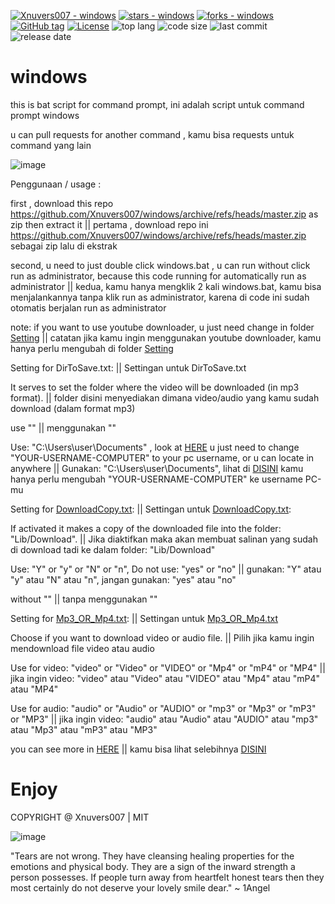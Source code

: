 [![Xnuvers007 - windows](https://img.shields.io/static/v1?label=Xnuvers007&message=windows&color=blue&logo=github)](https://github.com/Xnuvers007/windows "Go to GitHub repo")
[![stars - windows](https://img.shields.io/github/stars/Xnuvers007/windows?style=social)](https://github.com/Xnuvers007/windows)
[![forks - windows](https://img.shields.io/github/forks/Xnuvers007/windows?style=social)](https://github.com/Xnuvers007/windows)
[![GitHub tag](https://img.shields.io/github/tag/Xnuvers007/windows?include_prereleases=&sort=semver&color=blue)](https://github.com/Xnuvers007/windows/releases/)
[![License](https://img.shields.io/badge/License-MIT-blue)](#license)
![top lang](https://img.shields.io/github/languages/top/Xnuvers007/windows?logo=batch&logoColor=red)
![code size](https://img.shields.io/github/languages/code-size/xnuvers007/windows)
![last commit](https://img.shields.io/github/last-commit/Xnuvers007/windows)
![release date](https://img.shields.io/github/release-date/Xnuvers007/windows?color=blue)

# windows
this is bat script for command prompt, ini adalah script untuk command prompt windows

u can pull requests for another command , kamu bisa requests untuk command yang lain

![image](https://user-images.githubusercontent.com/62522733/150860685-1794e808-a3fc-43bb-bd90-01ceef783ef0.png "gambar")

Penggunaan / usage :

first , download this repo https://github.com/Xnuvers007/windows/archive/refs/heads/master.zip as zip then extract it || pertama , download repo ini https://github.com/Xnuvers007/windows/archive/refs/heads/master.zip sebagai zip lalu di ekstrak

second, u need to just double click windows.bat , u can run without click run as administrator, because this code running for automatically run as administrator || kedua, kamu hanya mengklik 2 kali windows.bat, kamu bisa menjalankannya tanpa klik run as administrator, karena di code ini sudah otomatis berjalan run as administrator

note: if you want to use youtube downloader, u just need change in folder [Setting](https://github.com/Xnuvers007/windows/tree/master/Setting) || catatan jika kamu ingin menggunakan youtube downloader, kamu hanya perlu mengubah di folder [Setting](https://github.com/Xnuvers007/windows/tree/master/Setting)

Setting for DirToSave.txt: || Settingan untuk DirToSave.txt

It serves to set the folder where the video will be downloaded (in mp3 format). || folder disini menyediakan dimana video/audio yang kamu sudah download (dalam format mp3)

use "" || menggunakan ""

Use: "C:\Users\user\Documents" , look at [HERE](https://github.com/Xnuvers007/windows/blob/master/Setting/DirToSave.txt) u just need to change "YOUR-USERNAME-COMPUTER" to your pc username, or u can locate in anywhere || Gunakan: "C:\Users\user\Documents", lihat di [DISINI](https://github.com/Xnuvers007/windows/blob/master/Setting/DirToSave.txt) kamu hanya perlu mengubah "YOUR-USERNAME-COMPUTER" ke username PC-mu



Setting for [DownloadCopy.txt](https://github.com/Xnuvers007/windows/blob/master/Setting/DownloadCopy.txt): || Settingan untuk [DownloadCopy.txt](https://github.com/Xnuvers007/windows/blob/master/Setting/DownloadCopy.txt):

If activated it makes a copy of the downloaded file into the folder: "Lib/Download". || Jika diaktifkan maka akan membuat salinan yang sudah di download tadi ke dalam folder: "Lib/Download"

Use: "Y" or "y" or "N" or "n", Do not use: "yes" or "no" || gunakan: "Y" atau "y" atau "N" atau "n", jangan gunakan: "yes" atau "no"

without "" || tanpa menggunakan ""



Setting for [Mp3_OR_Mp4.txt](https://github.com/Xnuvers007/windows/blob/master/Setting/Mp3_OR_Mp4.txt): || Settingan untuk [Mp3_OR_Mp4.txt](https://github.com/Xnuvers007/windows/blob/master/Setting/Mp3_OR_Mp4.txt)

Choose if you want to download video or audio file. || Pilih jika kamu ingin mendownload file video atau audio

Use for video: "video" or "Video" or "VIDEO" or "Mp4" or "mP4" or "MP4" || jika ingin video: "video" atau "Video" atau "VIDEO" atau "Mp4" atau "mP4" atau "MP4"

Use for audio: "audio" or "Audio" or "AUDIO" or "mp3" or "Mp3" or "mP3" or "MP3" || jika ingin video: "audio" atau "Audio" atau "AUDIO" atau "mp3" atau "Mp3" atau "mP3" atau "MP3"


you can see more in [HERE](https://github.com/Xnuvers007/windows/blob/master/Setting/Readme(before%20change%20the%20config).txt) || kamu bisa lihat selebihnya [DISINI](https://github.com/Xnuvers007/windows/blob/master/Setting/Readme(before%20change%20the%20config).txt)

# Enjoy
COPYRIGHT @ Xnuvers007 | MIT

![image](https://user-images.githubusercontent.com/62522733/150864616-724acbc8-ac9d-4912-831b-3fc7d4abbe65.png "Image")

"Tears are not wrong. They have cleansing healing properties for the emotions and physical body. They are a sign of the inward strength a person possesses. If people turn away from heartfelt honest tears then they most certainly do not deserve your lovely smile dear." ~ 1Angel
